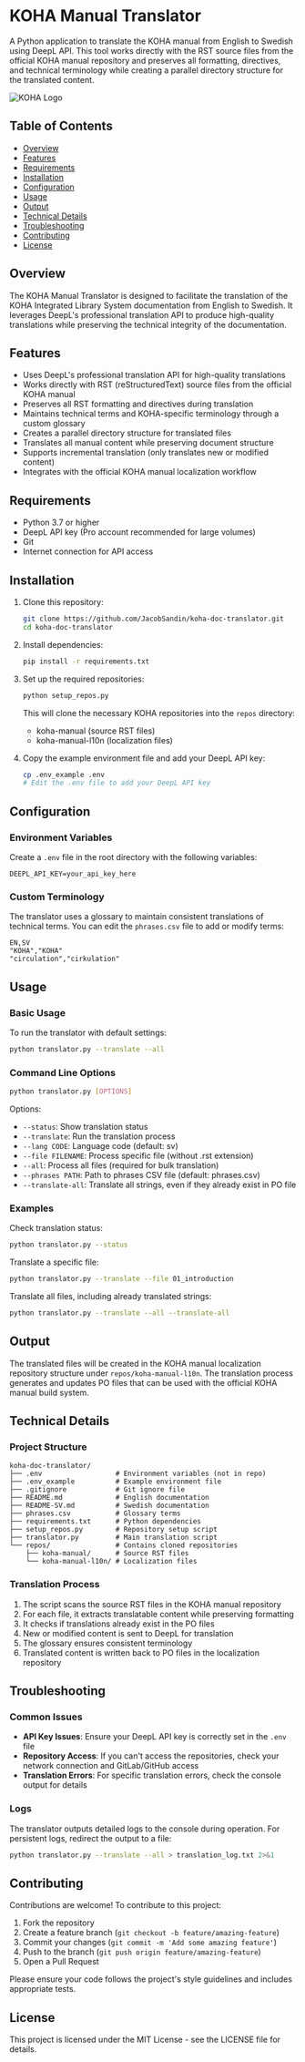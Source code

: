 # KOHA Manual Translator

A Python application to translate the KOHA manual from English to Swedish using DeepL API. This tool works directly with the RST source files from the official KOHA manual repository and preserves all formatting, directives, and technical terminology while creating a parallel directory structure for the translated content.

![KOHA Logo](https://koha-community.org/files/2011/03/Koha-logo-2011.png)

## Table of Contents

- [Overview](#overview)
- [Features](#features)
- [Requirements](#requirements)
- [Installation](#installation)
- [Configuration](#configuration)
- [Usage](#usage)
- [Output](#output)
- [Technical Details](#technical-details)
- [Troubleshooting](#troubleshooting)
- [Contributing](#contributing)
- [License](#license)

## Overview

The KOHA Manual Translator is designed to facilitate the translation of the KOHA Integrated Library System documentation from English to Swedish. It leverages DeepL's professional translation API to produce high-quality translations while preserving the technical integrity of the documentation.

## Features

- Uses DeepL's professional translation API for high-quality translations
- Works directly with RST (reStructuredText) source files from the official KOHA manual
- Preserves all RST formatting and directives during translation
- Maintains technical terms and KOHA-specific terminology through a custom glossary
- Creates a parallel directory structure for translated files
- Translates all manual content while preserving document structure
- Supports incremental translation (only translates new or modified content)
- Integrates with the official KOHA manual localization workflow

## Requirements

- Python 3.7 or higher
- DeepL API key (Pro account recommended for large volumes)
- Git
- Internet connection for API access

## Installation

1. Clone this repository:
   ```bash
   git clone https://github.com/JacobSandin/koha-doc-translator.git
   cd koha-doc-translator
   ```

2. Install dependencies:
   ```bash
   pip install -r requirements.txt
   ```

3. Set up the required repositories:
   ```bash
   python setup_repos.py
   ```
   This will clone the necessary KOHA repositories into the `repos` directory:
   - koha-manual (source RST files)
   - koha-manual-l10n (localization files)

4. Copy the example environment file and add your DeepL API key:
   ```bash
   cp .env_example .env
   # Edit the .env file to add your DeepL API key
   ```

## Configuration

### Environment Variables

Create a `.env` file in the root directory with the following variables:

```
DEEPL_API_KEY=your_api_key_here
```

### Custom Terminology

The translator uses a glossary to maintain consistent translations of technical terms. You can edit the `phrases.csv` file to add or modify terms:

```csv
EN,SV
"KOHA","KOHA"
"circulation","cirkulation"
```

## Usage

### Basic Usage

To run the translator with default settings:

```bash
python translator.py --translate --all
```

### Command Line Options

```bash
python translator.py [OPTIONS]
```

Options:
- `--status`: Show translation status
- `--translate`: Run the translation process
- `--lang CODE`: Language code (default: sv)
- `--file FILENAME`: Process specific file (without .rst extension)
- `--all`: Process all files (required for bulk translation)
- `--phrases PATH`: Path to phrases CSV file (default: phrases.csv)
- `--translate-all`: Translate all strings, even if they already exist in PO file

### Examples

Check translation status:
```bash
python translator.py --status
```

Translate a specific file:
```bash
python translator.py --translate --file 01_introduction
```

Translate all files, including already translated strings:
```bash
python translator.py --translate --all --translate-all
```

## Output

The translated files will be created in the KOHA manual localization repository structure under `repos/koha-manual-l10n`. The translation process generates and updates PO files that can be used with the official KOHA manual build system.

## Technical Details

### Project Structure

```
koha-doc-translator/
├── .env                  # Environment variables (not in repo)
├── .env_example          # Example environment file
├── .gitignore            # Git ignore file
├── README.md             # English documentation
├── README-SV.md          # Swedish documentation
├── phrases.csv           # Glossary terms
├── requirements.txt      # Python dependencies
├── setup_repos.py        # Repository setup script
├── translator.py         # Main translation script
└── repos/                # Contains cloned repositories
    ├── koha-manual/      # Source RST files
    └── koha-manual-l10n/ # Localization files
```

### Translation Process

1. The script scans the source RST files in the KOHA manual repository
2. For each file, it extracts translatable content while preserving formatting
3. It checks if translations already exist in the PO files
4. New or modified content is sent to DeepL for translation
5. The glossary ensures consistent terminology
6. Translated content is written back to PO files in the localization repository

## Troubleshooting

### Common Issues

- **API Key Issues**: Ensure your DeepL API key is correctly set in the `.env` file
- **Repository Access**: If you can't access the repositories, check your network connection and GitLab/GitHub access
- **Translation Errors**: For specific translation errors, check the console output for details

### Logs

The translator outputs detailed logs to the console during operation. For persistent logs, redirect the output to a file:

```bash
python translator.py --translate --all > translation_log.txt 2>&1
```

## Contributing

Contributions are welcome! To contribute to this project:

1. Fork the repository
2. Create a feature branch (`git checkout -b feature/amazing-feature`)
3. Commit your changes (`git commit -m 'Add some amazing feature'`)
4. Push to the branch (`git push origin feature/amazing-feature`)
5. Open a Pull Request

Please ensure your code follows the project's style guidelines and includes appropriate tests.

## License

This project is licensed under the MIT License - see the LICENSE file for details.
